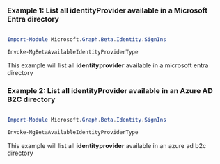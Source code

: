 ### Example 1: List all **identityProvider** available in a Microsoft Entra directory

```powershell

Import-Module Microsoft.Graph.Beta.Identity.SignIns

Invoke-MgBetaAvailableIdentityProviderType

```
This example will list all **identityprovider** available in a microsoft entra directory

### Example 2: List all **identityProvider** available in an Azure AD B2C directory

```powershell

Import-Module Microsoft.Graph.Beta.Identity.SignIns

Invoke-MgBetaAvailableIdentityProviderType

```
This example will list all **identityprovider** available in an azure ad b2c directory

